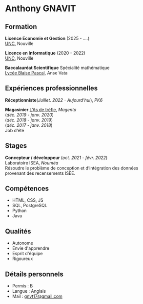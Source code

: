 # Anthony GNAVIT

## Formation

**Licence Economie et Gestion** (2025 - ....)  
[UNC](https://unc.nc/formations/licence-economie-et-gestion/), Nouville

**Licence en Informatique** (2020 - 2022)  
[UNC](https://unc.nc/formations/licence-informatique/), Nouville

**Baccalauréat Scientifique** 
Spécialité mathématique   
[Lycée Blaise Pascal](https://blaisepascal.ddec.nc/), Anse Vata


## Expériences professionnelles

**Réceptionniste**(_Juillet. 2022 - Aujourd'hui_), _PK6_

**Magasinier**
[L'As de trèfle](https://www.asdetrefle.nc/), _Magenta_  
(_déc. 2019 - janv. 2020_)  
(_déc. 2018 - janv. 2019_)   
(_déc. 2017 - janv. 2018_)  
Job d'été

## Stages

**Concepteur / développeur** (_oct. 2021 - févr. 2022_)   
Laboratoire ISEA, _Nouméa_   
Résoudre le problème de conception et d’intégration des données provenant des recensements ISEE.

## Compétences

- HTML, CSS, JS
- SQL, PostgreSQL
- Python
- Java

## Qualités

- Autonome
- Envie d'apprendre
- Esprit d'équipe
- Rigoureux

## Détails personnels

- Permis : B
- Langue : Anglais
- Mail : gnvt17@gmail.com
